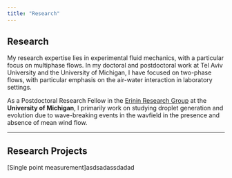 ```yaml
---
title: "Research"
---
```


## Research

My research expertise lies in experimental fluid mechanics, with a particular focus on multiphase flows. In my doctoral and postdoctoral work at Tel Aviv University and the University of Michigan, I have focused on two-phase flows, with particular emphasis on the air-water interaction in laboratory settings.

As a Postdoctoral Research Fellow in the [Erinin Research Group](https://erinin.engin.umich.edu/) at the **University of Michigan**, I primarily work on studying droplet generation and evolution due to wave-breaking events in the wavfield in the presence and absence of mean wind flow.

---

## Research Projects 


[Single point measurement]asdsadassdadad
